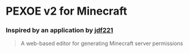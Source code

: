 # PEXOE v2 for Minecraft
### Inspired by an application by [jdf221](https://github.com/jdf221)

> A web-based editor for generating Minecraft server permissions
